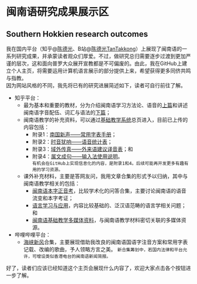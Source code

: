 # 闽南语研究成果展示区
## Southern Hokkien research outcomes
我在国内平台（知乎@[陈德光](https://www.zhihu.com/people/chjx1998)、B站@[陈德光TanTakkong](https://space.bilibili.com/572197639?spm_id_from=333.1073.0.0)）上展现了闽南语的一系列研究成果，并承蒙读者观众们厚爱。不过，做研究总归需要逐步过渡到更加严谨的层次，这和面向普罗大众展开宣教都是不可偏废的。由此，我在GitHub上建立个人主页，将需要运用计算机语言展示的部分提供上来，希望获得更多同侪共鸣与指教。  
因为网站风格的不同，我先将已有的研究进展简述如下，读者可自行前往了解。  
* 知乎平台：  
  * 最为基本和重要的教材，分为介绍闽南语学习方法论、语音的[上篇](https://zhuanlan.zhihu.com/p/554813894)和讲述闽南语字音配伍、词汇与语法的[下篇](https://zhuanlan.zhihu.com/p/588328841)；  
  * 闽南语教学的补充资料，可以通过[基础教学系统](https://zhuanlan.zhihu.com/p/633037819)总页进入，目前已上传的内容包括：
    * 附录1：[南国新声——常用字表手册](https://zhuanlan.zhihu.com/p/613086068)；
    * 附录2：[时音犹响——语音统计表](https://zhuanlan.zhihu.com/p/628799901)；
    * 附录3：[域外传真——外来语建议译音表](https://zhuanlan.zhihu.com/p/629123500)；和
    * 附录4：[属文成句——输入法使用说明](https://zhuanlan.zhihu.com/p/632738820)。  
`有机会在GitHub上实现信息化的内容，是附录1和4。后续可能再开发更多有趣有用的学习资源。`
  * 课外补充材料，主要是答网友问，我用文章合集的形式予以归纳，其中与闽南语教学相关的包括：
    * [闽南语本字正音考](https://www.zhihu.com/column/c_1483114692130729984)，比较学术化的问答合集，主要讨论闽南语的语音流变和本字考证；
    * [语言学习与应用](https://www.zhihu.com/column/c_1721650662197313536)，内容比较基础的、泛汉语范畴的语言学相关问题；和
    * [闽南语基础教学多媒体资料](https://www.zhihu.com/column/c_1625456754476625921)，与闽南语教学材料密切关联的多媒体资源。
* 哔哩哔哩平台：
    * [海峡新风](https://space.bilibili.com/572197639/channel/seriesdetail?sid=3830523&ctype=0)合集，主要展现借助我改良的闽南语国语字注音方案和常用字表记载、改编的歌曲，予人领略方言之美。
`新合集筹划中，若国内法律和平台允许，可增设类似香港电台的闽南语新闻简报。`

好了，读者们应该已经知道这个主页会展现什么内容了，欢迎大家点击各个按钮进一步了解。
